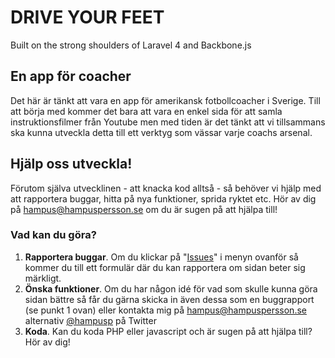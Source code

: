 # DRIVE YOUR FEET
Built on the strong shoulders of Laravel 4 and Backbone.js

## En app för coacher
Det här är tänkt att vara en app för amerikansk fotbollcoacher i Sverige. Till att börja med kommer det bara att vara en enkel sida för att samla instruktionsfilmer från Youtube men med tiden är det tänkt att vi tillsammans ska kunna utveckla detta till ett verktyg som vässar varje coachs arsenal.

## Hjälp oss utveckla!
Förutom själva utvecklinen - att knacka kod alltså - så behöver vi hjälp med att rapportera buggar, hitta på nya funktioner, sprida ryktet etc. Hör av dig på hampus@hampuspersson.se om du är sugen på att hjälpa till!

### Vad kan du göra?
1. **Rapportera buggar**. Om du klickar på "[Issues](https://github.com/hampuspersson/drive-your-feet/issues "Issues")" i menyn ovanför så kommer du till ett formulär där du kan rapportera om sidan beter sig märkligt.
2. **Önska funktioner**. Om du har någon idé för vad som skulle kunna göra sidan bättre så får du gärna skicka in även dessa som en buggrapport (se punkt 1 ovan) eller kontakta mig på hampus@hampuspersson.se alternativ [@hampusp](http://www.twitter.com/hampusp "@hampusp på Twitter") på Twitter
3. **Koda**. Kan du koda PHP eller javascript och är sugen på att hjälpa till? Hör av dig!

